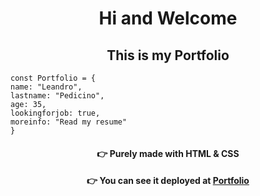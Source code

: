 <h1 align="center"> Hi and Welcome </h1>

<h2 align="center"> This is my Portfolio </h2>


```
const Portfolio = {
name: "Leandro",
lastname: "Pedicino",
age: 35,
lookingforjob: true,
moreinfo: "Read my resume"
}
```

<span align="center">

#### :point_right: Purely made with HTML & CSS

</span>

<span align="center">

#### :point_right: You can see it deployed at [Portfolio](https://lpedicino.github.io/CV-HTML-ES/)

</span>
